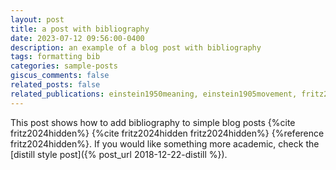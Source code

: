 ```yaml
---
layout: post
title: a post with bibliography
date: 2023-07-12 09:56:00-0400
description: an example of a blog post with bibliography
tags: formatting bib
categories: sample-posts
giscus_comments: false
related_posts: false
related_publications: einstein1950meaning, einstein1905movement, fritz2024hidden
---
```

This post shows how to add bibliography to simple blog posts {%cite fritz2024hidden%} {%cite fritz2024hidden fritz2024hidden%} {%reference fritz2024hidden%}. If you would like something more academic, check the [distill style post]({% post_url 2018-12-22-distill %}).
